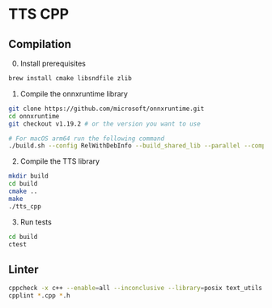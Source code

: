 # TTS CPP

## Compilation

0. Install prerequisites
```bash
brew install cmake libsndfile zlib
```

1. Compile the onnxruntime library
```bash
git clone https://github.com/microsoft/onnxruntime.git
cd onnxruntime
git checkout v1.19.2 # or the version you want to use

# For macOS arm64 run the following command
./build.sh --config RelWithDebInfo --build_shared_lib --parallel --compile_no_warning_as_error --skip_submodule_sync --cmake_extra_defines CMAKE_OSX_ARCHITECTURES=arm64
```

2. Compile the TTS library
```bash
mkdir build
cd build
cmake ..
make
./tts_cpp
```

3. Run tests
```bash
cd build
ctest
```

## Linter

```bash
cppcheck -x c++ --enable=all --inconclusive --library=posix text_utils.cpp
cpplint *.cpp *.h
```